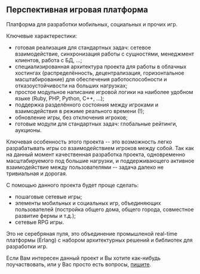 Перспективная игровая платформа
-------------------------------

Платформа для разработки мобильных, социальных и прочих игр.

Ключевые характерестики:

* готовая реализация для стандартных задач: сетевое взаимодействие, синхронизация работы с сущностями, менеджмент клиентов, работа с БД, ...;
* специализированная архитектура проекта для работы в облачных хостингах (распределённость, децентрализация, горизонтальное масштабирование) для обеспечения работоспособности и отказоустойчивости на больших нагрузках;
* простое модульное написание игровой логики на наиболее удобном языке (Ruby, PHP, Python, C++, ...);
* поддержка разделённого состояния между игроками и взаимодействия в режиме реального времени (!);
* обновление игры, без отключения игроков;
* готовые модули для стандартных задач: глобальные рейтинги, аукционы.

Ключевая особенность этого проекта -- это возможность легко разрабатывать игры со взаимодействием игроков между собой. Так как на данный момент качественная разработка проекта, одновременно масштабируемого под большие нагрузки, и поддерживающего активное взаимодействие между пользователями -- задача далеко не тривиальная и дорогая.

С помощью данного проекта будет проще сделать:

* пошаговые сетевые игры;
* элементы мобильных и социальных игр, объединяющих пользователей (постройка общего дома, общего города, совместное развитие фермы и т.д.);
* сетевые RPG игры.

Это не серебряная пуля, это объединение промышленой real-time платформы (Erlang) с набором архитектурных решений и библиотек для разработки игр.

Если Вам интересен данный проект и Вы хотите как-нибудь поучаствовать, или у Вас просто есть вопросы, [пишите](http://pkozorezov.moikrug.ru/).
